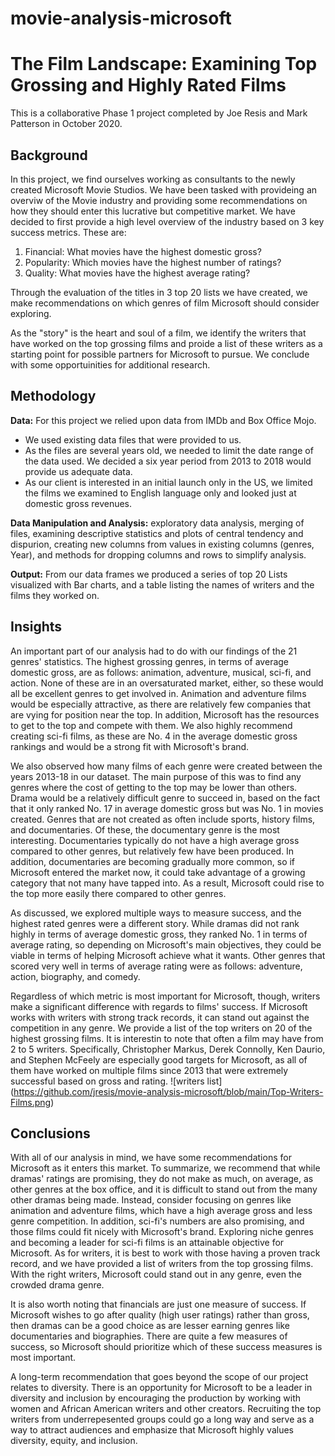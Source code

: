 # movie-analysis-microsoft


# The Film Landscape: Examining Top Grossing and Highly Rated Films
This is a collaborative Phase 1 project completed by Joe Resis and Mark Patterson in October 2020.


## Background
In this project, we find ourselves working as consultants to the newly created Microsoft Movie Studios. We have been tasked with provideing an overviw of the Movie industry and providing some recommendations on how they should enter this lucrative but competitive market. We have decided to first provide a high level overview of the industry based on 3 key success metrics. These are: 

1. Financial: What movies have the highest domestic gross? 
2. Popularity: Which movies have the highest number of ratings?
3. Quality: What movies have the highest average rating? 

Through the evaluation of the titles in 3 top 20 lists we have created, we make recommendations on which genres of film Microsoft should consider exploring. 

As the "story" is the heart and soul of a film, we identify the writers that have worked on the top grossing films and proide a list of these writers as a starting point for possible partners for Microsoft to pursue. We conclude with some opportuinities for additional research. 


## Methodology
**Data:** For this project we relied upon data from IMDb and Box Office Mojo. 
* We used existing data files that were provided to us. 
* As the files are several years old, we needed to limit the date range of the data used. We decided a six year period from 2013 to 2018 would provide us adequate data. 
* As our client is interested in an initial launch only in the US, we limited the films we examined to English language only and looked just at domestic gross revenues. 

**Data Manipulation and Analysis:** exploratory data analysis, merging of files, examining descriptive statistics and plots of central tendency and dispurion, creating new columns from values in existing columns (genres, Year), and methods for dropping columns and rows to simplify analysis. 

**Output:** From our data frames we produced a series of top 20 Lists visualized with Bar charts, and a table listing the names of writers and the films they worked on.


## Insights
An important part of our analysis had to do with our findings of the 21 genres' statistics. The highest grossing genres, in terms of average domestic gross, are as follows: animation, adventure, musical, sci-fi, and action. None of these are in an oversaturated market, either, so these would all be excellent genres to get involved in. Animation and adventure films would be especially attractive, as there are relatively few companies that are vying for position near the top. In addition, Microsoft has the resources to get to the top and compete with them. We also highly recommend creating sci-fi films, as these are No. 4 in the average domestic gross rankings and would be a strong fit with Microsoft's brand.

We also observed how many films of each genre were created between the years 2013-18 in our dataset. The main purpose of this was to find any genres where the cost of getting to the top may be lower than others. Drama would be a relatively difficult genre to succeed in, based on the fact that it only ranked No. 17 in average domestic gross but was No. 1 in movies created. Genres that are not created as often include sports, history films, and documentaries. Of these, the documentary genre is the most interesting. Documentaries typically do not have a high average gross compared to other genres, but relatively few have been produced. In addition, documentaries are becoming gradually more common, so if Microsoft entered the market now, it could take advantage of a growing category that not many have tapped into. As a result, Microsoft could rise to the top more easily there compared to other genres.

As discussed, we explored multiple ways to measure success, and the highest rated genres were a different story. While dramas did not rank highly in terms of average domestic gross, they ranked No. 1 in terms of average rating, so depending on Microsoft's main objectives, they could be viable in terms of helping Microsoft achieve what it wants. Other genres that scored very well in terms of average rating were as follows: adventure, action, biography, and comedy.

Regardless of which metric is most important for Microsoft, though, writers make a significant difference with regards to films' success. If Microsoft works with writers with strong track records, it can stand out against the competition in any genre. We provide a list of the top writers on 20 of the highest grossing films. It is interestin to note that often a film may have from 2 to 5 writers. Specifically, Christopher Markus, Derek Connolly, Ken Daurio, and Stephen McFeely are especially good targets for Microsoft, as all of them have worked on multiple films since 2013 that were extremely successful based on gross and rating.
![writers list]
(https://github.com/jresis/movie-analysis-microsoft/blob/main/Top-Writers-Films.png)


## Conclusions
With all of our analysis in mind, we have some recommendations for Microsoft as it enters this market. To summarize, we recommend that while dramas' ratings are promising, they do not make as much, on average, as other genres at the box office, and it is difficult to stand out from the many other dramas being made. Instead, consider focusing on genres like animation and adventure films, which have a high average gross and less genre competition. In addition, sci-fi's numbers are also promising, and those films could fit nicely with Microsoft's brand. Exploring niche genres and becoming a leader for sci-fi films is an attainable objective for Microsoft. As for writers, it is best to work with those having a proven track record, and we have provided a list of writers from the top grossing films. With the right writers, Microsoft could stand out in any genre, even the crowded drama genre.

It is also worth noting that financials are just one measure of success. If Microsoft wishes to go after quality (high user ratings) rather than gross, then dramas can be a good choice as are lesser earning genres like documentaries and biographies. There are quite a few measures of success, so Microsoft should prioritize which of these success measures is most important.

A long-term recommendation that goes beyond the scope of our project relates to diversity. There is an opportunity for Microsoft to be a leader in diversity and inclusion by encouraging the production by working with women and African American writers and other creators. Recruiting the top writers from underrepesented groups could go a long way and serve as a way to attract audiences and emphasize that Microsoft highly values diversity, equity, and inclusion.
